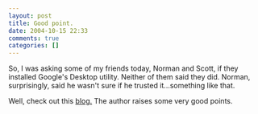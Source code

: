 ```yaml
---
layout: post
title: Good point.
date: 2004-10-15 22:33
comments: true
categories: []
---
```

So, I was asking some of my friends today, Norman and Scott, if they installed Google's Desktop utility. Neither of them said they did. Norman, surprisingly, said he wasn't sure if he trusted it...something like that.

Well, check out this <a href="http://blogs.pcworld.com/staffblog/archives/000264.html">blog.</a> The author raises some very good points.
